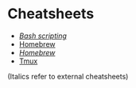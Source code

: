 Cheatsheets
===========

- *[Bash scripting](https://devhints.io/bash)*
- [Homebrew](https://github.com/Crossroadsman/ServerAdmin/blob/master/homebrew.md#usage)
- *[Homebrew](https://devhints.io/homebrew)*
- [Tmux](https://github.com/Crossroadsman/tmux-notes/blob/master/tmux_guide.md#general-commmands)

(Italics refer to external cheatsheets)
